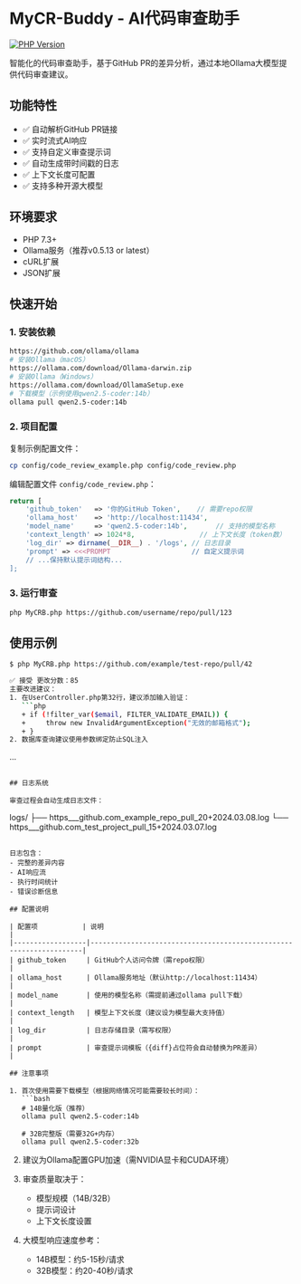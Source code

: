# MyCR-Buddy - AI代码审查助手

[![PHP Version](https://img.shields.io/badge/PHP-7.3%2B-blue.svg)](https://php.net/)

智能化的代码审查助手，基于GitHub PR的差异分析，通过本地Ollama大模型提供代码审查建议。

## 功能特性

- ✅ 自动解析GitHub PR链接
- ✅ 实时流式AI响应
- ✅ 支持自定义审查提示词
- ✅ 自动生成带时间戳的日志
- ✅ 上下文长度可配置
- ✅ 支持多种开源大模型

## 环境要求

- PHP 7.3+
- Ollama服务（推荐v0.5.13 or latest）
- cURL扩展
- JSON扩展

## 快速开始

### 1. 安装依赖

```bash
https://github.com/ollama/ollama
# 安装Ollama（macOS）
https://ollama.com/download/Ollama-darwin.zip
# 安装Ollama（Windows）
https://ollama.com/download/OllamaSetup.exe
# 下载模型（示例使用qwen2.5-coder:14b）
ollama pull qwen2.5-coder:14b
```

### 2. 项目配置

复制示例配置文件：

```bash
cp config/code_review_example.php config/code_review.php
```

编辑配置文件 `config/code_review.php`：

```php
return [
    'github_token'   => '你的GitHub Token',    // 需要repo权限
    'ollama_host'    => 'http://localhost:11434',
    'model_name'     => 'qwen2.5-coder:14b',       // 支持的模型名称
    'context_length' => 1024*8,                // 上下文长度（token数）
    'log_dir' => dirname(__DIR__) . '/logs', // 日志目录
    'prompt' => <<<PROMPT                    // 自定义提示词
    // ...保持默认提示词结构...
];
```

### 3. 运行审查

```bash
php MyCRB.php https://github.com/username/repo/pull/123
```

## 使用示例

```bash
$ php MyCRB.php https://github.com/example/test-repo/pull/42

✅ 接受 更改分数：85
主要改进建议：
1. 在UserController.php第32行，建议添加输入验证：
   ```php
   + if (!filter_var($email, FILTER_VALIDATE_EMAIL)) {
   +     throw new InvalidArgumentException("无效的邮箱格式");
   + }
2. 数据库查询建议使用参数绑定防止SQL注入
   ```

...

```

## 日志系统

审查过程会自动生成日志文件：
```

logs/
├── https___github.com_example_repo_pull_20+2024.03.08.log
└── https___github.com_test_project_pull_15+2024.03.07.log

```

日志包含：
- 完整的差异内容
- AI响应流
- 执行时间统计
- 错误诊断信息

## 配置说明

| 配置项           | 说明                                                                 |
|------------------|--------------------------------------------------------------------|
| github_token     | GitHub个人访问令牌（需repo权限）                                     |
| ollama_host      | Ollama服务地址（默认http://localhost:11434）                        |
| model_name       | 使用的模型名称（需提前通过ollama pull下载）                           |
| context_length   | 模型上下文长度（建议设为模型最大支持值）                               |
| log_dir          | 日志存储目录（需写权限）                                              |
| prompt           | 审查提示词模板（{diff}占位符会自动替换为PR差异）                       |

## 注意事项

1. 首次使用需要下载模型（根据网络情况可能需要较长时间）：
   ```bash
   # 14B量化版（推荐）
   ollama pull qwen2.5-coder:14b
   
   # 32B完整版（需要32G+内存）
   ollama pull qwen2.5-coder:32b
   ```

2. 建议为Ollama配置GPU加速（需NVIDIA显卡和CUDA环境）

3. 审查质量取决于：
    - 模型规模（14B/32B）
    - 提示词设计
    - 上下文长度设置

4. 大模型响应速度参考：
    - 14B模型：约5-15秒/请求
    - 32B模型：约20-40秒/请求